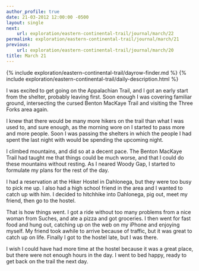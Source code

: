 ```yaml
---
author_profile: true
date: 21-03-2012 12:00:00 -0500
layout: single
next:
    url: exploration/eastern-continental-trail/journal/march/22
permalink: exploration/eastern-continental-trail/journal/march/21
previous:
    url: exploration/eastern-continental-trail/journal/march/20
title: March 21
---
```

{% include exploration/eastern-continental-trail/dayrow-finder.md %}
{% include exploration/eastern-continental-trail/daily-description.html %}

I was excited to get going on the Appalachian Trail, and I got an early start from the shelter, probably leaving first. Soon enough I was covering familiar ground, intersecting the cursed Benton MacKaye Trail and visiting the Three Forks area again.

I knew that there would be many more hikers on the trail than what I was used to, and sure enough, as the morning wore on I started to pass more and more people. Soon I was passing the shelters in which the people I had spent the last night with would be spending the upcoming night.

I climbed mountains, and did so at a decent pace. The Benton MacKaye Trail had taught me that things could be much worse, and that I could do these mountains without resting. As I neared Woody Gap, I started to formulate my plans for the rest of the day.

I had a reservation at the Hiker Hostel in Dahlonega, but they were too busy to pick me up. I also had a high school friend in the area and I wanted to catch up with him. I decided to hitchhike into Dahlonega, pig out, meet my friend, then go to the hostel.

That is how things went. I got a ride without too many problems from a nice woman from Suches, and ate a pizza and got groceries. I then went for fast food and hung out, catching up on the web on my iPhone and enjoying myself. My friend took awhile to arrive because of traffic, but it was great to catch up on life. Finally I got to the hostel late, but I was there.

I wish I could have had more time at the hostel because it was a great place, but there were not enough hours in the day. I went to bed happy, ready to get back on the trail the next day.